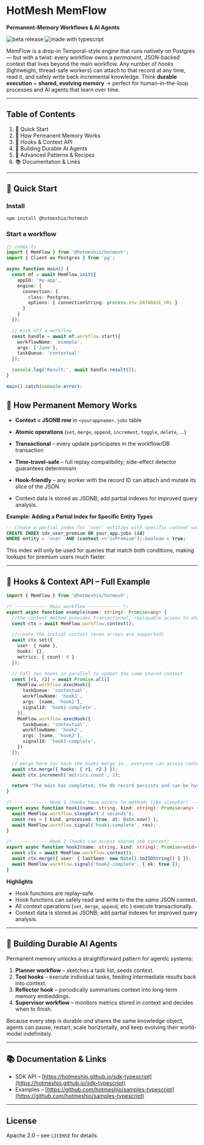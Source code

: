 # HotMesh MemFlow

**Permanent-Memory Workflows & AI Agents**

![beta release](https://img.shields.io/badge/release-beta-blue.svg)  ![made with typescript](https://img.shields.io/badge/built%20with-typescript-lightblue.svg)

MemFlow is a drop-in Temporal-style engine that runs natively on Postgres — but with a twist:
every workflow owns a *permanent*, JSON-backed context that lives beyond the main workflow.
Any number of *hooks* (lightweight, thread-safe workers) can attach to that record at any
time, read it, and safely write back incremental knowledge.
Think **durable execution** + **shared, evolving memory** → perfect for human-in-the-loop
processes and AI agents that learn over time.

---

## Table of Contents

1. 🚀 Quick Start
2. 🧠 How Permanent Memory Works
3. 🔌 Hooks & Context API
4. 🤖 Building Durable AI Agents
5. 🔬 Advanced Patterns & Recipes
6. 📚 Documentation & Links

---

## 🚀 Quick Start

### Install
```bash
npm install @hotmeshio/hotmesh
```

### Start a workflow
```typescript
// index.ts
import { MemFlow } from '@hotmeshio/hotmesh';
import { Client as Postgres } from 'pg';

async function main() {
  const mf = await MemFlow.init({
    appId: 'my-app',
    engine: {
      connection: {
        class: Postgres,
        options: { connectionString: process.env.DATABASE_URL }
      }
    }
  });

  // Kick off a workflow
  const handle = await mf.workflow.start({
    workflowName: 'example',
    args: ['Jane'],
    taskQueue: 'contextual'
  });

  console.log('Result:', await handle.result());
}

main().catch(console.error);
```


## 🧠 How Permanent Memory Works

* **Context = JSONB row** in `<yourappname>.jobs` table
* **Atomic operations** (`set`, `merge`, `append`, `increment`, `toggle`, `delete`, …)
* **Transactional** – every update participates in the workflow/DB transaction
* **Time-travel-safe** – full replay compatibility; side-effect detector guarantees determinism
* **Hook-friendly** – any worker with the record ID can attach and mutate its slice of the JSON

* Context data is stored as JSONB; add partial indexes for improved query analysis.

**Example: Adding a Partial Index for Specific Entity Types**
```sql
-- Create a partial index for 'user' entities with specific context values
CREATE INDEX idx_user_premium ON your_app.jobs (id)
WHERE entity = 'user' AND (context->>'isPremium')::boolean = true;
```
This index will only be used for queries that match both conditions, making lookups for premium users much faster.

---

## 🔌 Hooks & Context API – Full Example

```typescript
import { MemFlow } from '@hotmeshio/hotmesh';

/* ------------ Main workflow ------------ */
export async function example(name: string): Promise<any> {
  //the context method provides transactional, replayable access to shared job state 
  const ctx = await MemFlow.workflow.context();

  //create the initial context (even arrays are supported)
  await ctx.set({
    user: { name },
    hooks: {},
    metrics: { count: 0 }
  });

  // Call two hooks in parallel to updaet the same shared context
  const [r1, r2] = await Promise.all([
    MemFlow.workflow.execHook({
      taskQueue: 'contextual',
      workflowName: 'hook1',
      args: [name, 'hook1'],
      signalId: 'hook1-complete',
    }),
    MemFlow.workflow.execHook({
      taskQueue: 'contextual',
      workflowName: 'hook2',
      args: [name, 'hook2'],
      signalId: 'hook2-complete',
    })
  ]);

  // merge here (or have the hooks merge in...everyone can access context)
  await ctx.merge({ hooks: { r1, r2 } });
  await ctx.increment('metrics.count', 2);

  return "The main has completed; the db record persists and can be hydrated; hook in from the outside!";
}

/* ------------ Hook 1 (hooks have access to methods like sleepFor) ------------ */
export async function hook1(name: string, kind: string): Promise<any> {
  await MemFlow.workflow.sleepFor('2 seconds');
  const res = { kind, processed: true, at: Date.now() };
  await MemFlow.workflow.signal('hook1-complete', res);
}

/* ------------ Hook 2 (hooks can access shared job context) ------------ */
export async function hook2(name: string, kind: string): Promise<void> {
  const ctx = await MemFlow.workflow.context();
  await ctx.merge({ user: { lastSeen: new Date().toISOString() } });
  await MemFlow.workflow.signal('hook2-complete', { ok: true });
}
```

**Highlights**

* Hook functions are replay-safe.
* Hook functions can safely read and write to the the *same* JSON context.
* All context operations (`set`, `merge`, `append`, etc.) execute transactionally.
* Context data is stored as JSONB; add partial indexes for improved query analysis.

---

## 🤖 Building Durable AI Agents

Permanent memory unlocks a straightforward pattern for agentic systems:

1. **Planner workflow** – sketches a task list, seeds context.
2. **Tool hooks** – execute individual tasks, feeding intermediate results back into context.
3. **Reflector hook** – periodically summarises context into long-term memory embeddings.
4. **Supervisor workflow** – monitors metrics stored in context and decides when to finish.

Because every step is durable *and* shares the same knowledge object, agents can pause,
restart, scale horizontally, and keep evolving their world-model indefinitely.

---

## 📚 Documentation & Links

* SDK API – [https://hotmeshio.github.io/sdk-typescript](https://hotmeshio.github.io/sdk-typescript)
* Examples – [https://github.com/hotmeshio/samples-typescript](https://github.com/hotmeshio/samples-typescript)

---

## License

Apache 2.0 – see `LICENSE` for details.
